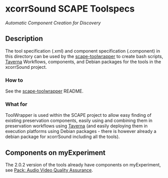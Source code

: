 xcorrSound SCAPE Toolspecs
=============================
*Automatic Component Creation for Discovery*

## Description

The tool specification (.xml) and component specification (.component) in this directory
can be used by the [scape-toolwrapper](http://openplanets.github.io/scape-toolwrapper/) to
create bash scripts, [Taverna](http://www.taverna.org.uk/) Workflows, components, and
Debian packages for the tools in the xcorrSound project.

### How to

See the [scape-toolwrapper](http://openplanets.github.io/scape-toolwrapper/) README.

### What for

ToolWrapper is used within the SCAPE project to allow easy finding of existing
preservation components, easily using and combining them in preservation workflows
using [Taverna](http://www.taverna.org.uk/) (and easily deploying them in execution platforms
using Debian packages - there
is however already a debian package for xcorrSound including all the tools).

## Components on myExperiment

The 2.0.2 version of the tools already have components on myExperiment, see
[Pack: Audio Video Quality Assurance](http://www.myexperiment.org/packs/597.html).
